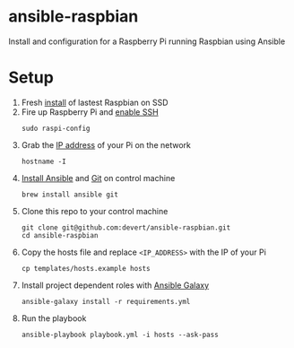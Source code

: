 # ansible-raspbian
Install and configuration for a Raspberry Pi running Raspbian using Ansible

# Setup
1. Fresh [install](https://www.raspberrypi.org/documentation/installation/installing-images/README.md) of lastest Raspbian on SSD
1. Fire up Raspberry Pi and [enable SSH](https://www.raspberrypi.org/documentation/remote-access/ssh/README.md)
    ```
    sudo raspi-config
    ```
1. Grab the [IP address](https://www.raspberrypi.org/documentation/remote-access/ip-address.md) of your Pi on the network
    ```
    hostname -I
    ```
1. [Install Ansible](http://docs.ansible.com/ansible/latest/intro_installation.html) and [Git](https://git-scm.com/book/en/v1/Getting-Started-Installing-Git) on control machine
    ```
    brew install ansible git
    ```
1. Clone this repo to your control machine
    ```
    git clone git@github.com:devert/ansible-raspbian.git
    cd ansible-raspbian
    ```
1. Copy the hosts file and replace `<IP_ADDRESS>` with the IP of your Pi
    ```
    cp templates/hosts.example hosts
    ```
1. Install project dependent roles with [Ansible Galaxy](https://galaxy.ansible.com/)
    ```
    ansible-galaxy install -r requirements.yml
    ```
1. Run the playbook
    ```
    ansible-playbook playbook.yml -i hosts --ask-pass
    ```